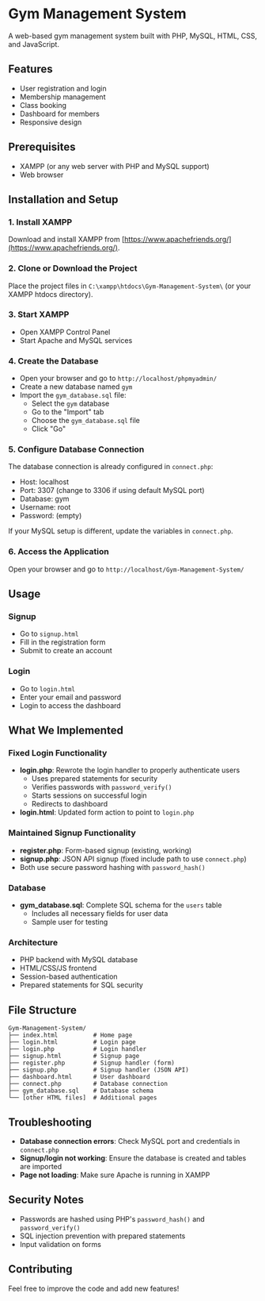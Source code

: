 # Gym Management System

A web-based gym management system built with PHP, MySQL, HTML, CSS, and JavaScript.

## Features

- User registration and login
- Membership management
- Class booking
- Dashboard for members
- Responsive design

## Prerequisites

- XAMPP (or any web server with PHP and MySQL support)
- Web browser

## Installation and Setup

### 1. Install XAMPP

Download and install XAMPP from [https://www.apachefriends.org/](https://www.apachefriends.org/).

### 2. Clone or Download the Project

Place the project files in `C:\xampp\htdocs\Gym-Management-System\` (or your XAMPP htdocs directory).

### 3. Start XAMPP

- Open XAMPP Control Panel
- Start Apache and MySQL services

### 4. Create the Database

- Open your browser and go to `http://localhost/phpmyadmin/`
- Create a new database named `gym`
- Import the `gym_database.sql` file:
  - Select the `gym` database
  - Go to the "Import" tab
  - Choose the `gym_database.sql` file
  - Click "Go"

### 5. Configure Database Connection

The database connection is already configured in `connect.php`:
- Host: localhost
- Port: 3307 (change to 3306 if using default MySQL port)
- Database: gym
- Username: root
- Password: (empty)

If your MySQL setup is different, update the variables in `connect.php`.

### 6. Access the Application

Open your browser and go to `http://localhost/Gym-Management-System/`

## Usage

### Signup
- Go to `signup.html`
- Fill in the registration form
- Submit to create an account

### Login
- Go to `login.html`
- Enter your email and password
- Login to access the dashboard

## What We Implemented

### Fixed Login Functionality
- **login.php**: Rewrote the login handler to properly authenticate users
  - Uses prepared statements for security
  - Verifies passwords with `password_verify()`
  - Starts sessions on successful login
  - Redirects to dashboard
- **login.html**: Updated form action to point to `login.php`

### Maintained Signup Functionality
- **register.php**: Form-based signup (existing, working)
- **signup.php**: JSON API signup (fixed include path to use `connect.php`)
- Both use secure password hashing with `password_hash()`

### Database
- **gym_database.sql**: Complete SQL schema for the `users` table
  - Includes all necessary fields for user data
  - Sample user for testing

### Architecture
- PHP backend with MySQL database
- HTML/CSS/JS frontend
- Session-based authentication
- Prepared statements for SQL security

## File Structure

```
Gym-Management-System/
├── index.html          # Home page
├── login.html          # Login page
├── login.php           # Login handler
├── signup.html         # Signup page
├── register.php        # Signup handler (form)
├── signup.php          # Signup handler (JSON API)
├── dashboard.html      # User dashboard
├── connect.php         # Database connection
├── gym_database.sql    # Database schema
└── [other HTML files]  # Additional pages
```

## Troubleshooting

- **Database connection errors**: Check MySQL port and credentials in `connect.php`
- **Signup/login not working**: Ensure the database is created and tables are imported
- **Page not loading**: Make sure Apache is running in XAMPP

## Security Notes

- Passwords are hashed using PHP's `password_hash()` and `password_verify()`
- SQL injection prevention with prepared statements
- Input validation on forms

## Contributing

Feel free to improve the code and add new features!
